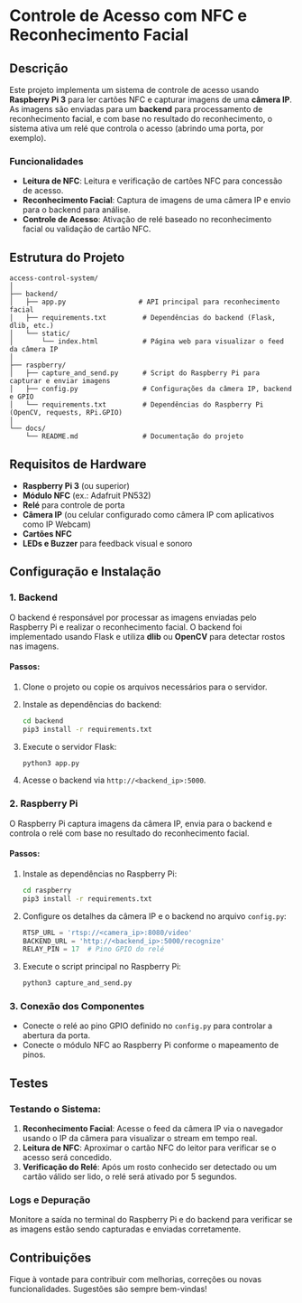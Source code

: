 # Controle de Acesso com NFC e Reconhecimento Facial

## Descrição

Este projeto implementa um sistema de controle de acesso usando **Raspberry Pi 3** para ler cartões NFC e capturar imagens de uma **câmera IP**. As imagens são enviadas para um **backend** para processamento de reconhecimento facial, e com base no resultado do reconhecimento, o sistema ativa um relé que controla o acesso (abrindo uma porta, por exemplo).

### Funcionalidades
- **Leitura de NFC**: Leitura e verificação de cartões NFC para concessão de acesso.
- **Reconhecimento Facial**: Captura de imagens de uma câmera IP e envio para o backend para análise.
- **Controle de Acesso**: Ativação de relé baseado no reconhecimento facial ou validação de cartão NFC.

## Estrutura do Projeto

```
access-control-system/
│
├── backend/
│   ├── app.py                  # API principal para reconhecimento facial
│   ├── requirements.txt         # Dependências do backend (Flask, dlib, etc.)
│   └── static/
│       └── index.html           # Página web para visualizar o feed da câmera IP
│
├── raspberry/
│   ├── capture_and_send.py      # Script do Raspberry Pi para capturar e enviar imagens
│   ├── config.py                # Configurações da câmera IP, backend e GPIO
│   └── requirements.txt         # Dependências do Raspberry Pi (OpenCV, requests, RPi.GPIO)
│
└── docs/
    └── README.md                # Documentação do projeto
```

## Requisitos de Hardware
- **Raspberry Pi 3** (ou superior)
- **Módulo NFC** (ex.: Adafruit PN532)
- **Relé** para controle de porta
- **Câmera IP** (ou celular configurado como câmera IP com aplicativos como IP Webcam)
- **Cartões NFC**
- **LEDs e Buzzer** para feedback visual e sonoro

## Configuração e Instalação

### 1. Backend

O backend é responsável por processar as imagens enviadas pelo Raspberry Pi e realizar o reconhecimento facial. O backend foi implementado usando Flask e utiliza **dlib** ou **OpenCV** para detectar rostos nas imagens.

#### Passos:
1. Clone o projeto ou copie os arquivos necessários para o servidor.
2. Instale as dependências do backend:

   ```bash
   cd backend
   pip3 install -r requirements.txt
   ```

3. Execute o servidor Flask:

   ```bash
   python3 app.py
   ```

4. Acesse o backend via `http://<backend_ip>:5000`.

### 2. Raspberry Pi

O Raspberry Pi captura imagens da câmera IP, envia para o backend e controla o relé com base no resultado do reconhecimento facial.

#### Passos:
1. Instale as dependências no Raspberry Pi:
   ```bash
   cd raspberry
   pip3 install -r requirements.txt
   ```

2. Configure os detalhes da câmera IP e o backend no arquivo `config.py`:
   ```python
   RTSP_URL = 'rtsp://<camera_ip>:8080/video'
   BACKEND_URL = 'http://<backend_ip>:5000/recognize'
   RELAY_PIN = 17  # Pino GPIO do relé
   ```

3. Execute o script principal no Raspberry Pi:
   ```bash
   python3 capture_and_send.py
   ```

### 3. Conexão dos Componentes

- Conecte o relé ao pino GPIO definido no `config.py` para controlar a abertura da porta.
- Conecte o módulo NFC ao Raspberry Pi conforme o mapeamento de pinos.

## Testes

### Testando o Sistema:
1. **Reconhecimento Facial**: Acesse o feed da câmera IP via o navegador usando o IP da câmera para visualizar o stream em tempo real.
2. **Leitura de NFC**: Aproximar o cartão NFC do leitor para verificar se o acesso será concedido.
3. **Verificação do Relé**: Após um rosto conhecido ser detectado ou um cartão válido ser lido, o relé será ativado por 5 segundos.

### Logs e Depuração
Monitore a saída no terminal do Raspberry Pi e do backend para verificar se as imagens estão sendo capturadas e enviadas corretamente.

## Contribuições

Fique à vontade para contribuir com melhorias, correções ou novas funcionalidades. Sugestões são sempre bem-vindas!